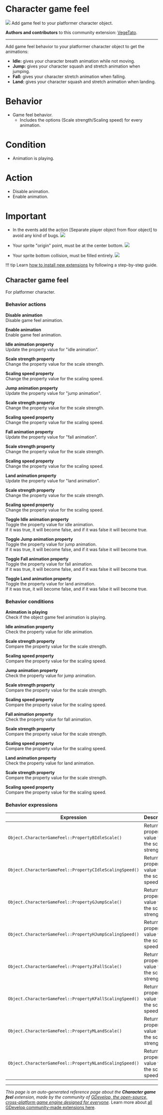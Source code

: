# Character game feel

<img src="https://asset-resources.gdevelop.io/public-resources/Icons/Line Hero Pack/Master/SVG/Videogames/a9c73353ecb47ef44b3cf3c744d303a7df2b28787b82eeb1d9cceb2a3980ad9c_Videogames_videogame_pacman_game_video.svg" class="extension-icon"></img>
Add game feel to your platformer character object.

**Authors and contributors** to this community extension: [VegeTato](https://gd.games/VegeTato).

---

Add game feel behavior to your platformer character object to get the animations:


- **Idle:** gives your character breath animation while not moving.
- **Jump:** gives your character squash and stretch animation when jumping.
- **Fall:** gives your character stretch animation when falling.
- **Land:** gives your character squash and stretch animation when landing.

# Behavior

- Game feel behavior.
   - Includes the options (Scale strength/Scaling speed) for every animation.

# Condition

- Animation is playing.

# Action

- Disable animation.
- Enable animation.

# Important

- In the events add the action [Separate player object from floor object] to avoid any kind of bugs.
![](https://i.imgur.com/TtdrAFp.png)

- Your sprite "origin" point, must be at the center bottom.
![](https://i.imgur.com/OdNv0cu.png)

- Your sprite bottom collision, must be filled entirely.
![](https://i.imgur.com/sHGOeqW.png)

!!! tip
    Learn [how to install new extensions](/gdevelop5/extensions/search) by following a step-by-step guide.



## Character game feel 

For platformer character. 

### Behavior actions

**Disable animation**  
Disable game feel animation.

**Enable animation**  
Enable game feel animation.

**Idle animation property**  
Update the property value for "idle animation".

**Scale strength property**  
Change the property value for the scale strength.

**Scaling speed property**  
Change the property value for the scaling speed.

**Jump animation property**  
Update the property value for "jump animation".

**Scale strength property**  
Change the property value for the scale strength.

**Scaling speed property**  
Change the property value for the scaling speed.

**Fall animation property**  
Update the property value for "fall animation".

**Scale strength property**  
Change the property value for the scale strength.

**Scaling speed property**  
Change the property value for the scaling speed.

**Land animation property**  
Update the property value for "land animation".

**Scale strength property**  
Change the property value for the scale strength.

**Scaling speed property**  
Change the property value for the scaling speed.

**Toggle Idle animation property**  
Toggle the property value for idle animation.  
If it was true, it will become false, and if it was false it will become true.

**Toggle Jump animation property**  
Toggle the property value for jump animation.  
If it was true, it will become false, and if it was false it will become true.

**Toggle Fall animation property**  
Toggle the property value for fall animation.  
If it was true, it will become false, and if it was false it will become true.

**Toggle Land animation property**  
Toggle the property value for land animation.  
If it was true, it will become false, and if it was false it will become true.

### Behavior conditions

**Animation is playing**  
Check if the object game feel animation is playing.

**Idle animation property**  
Check the property value for idle animation.

**Scale strength property**  
Compare the property value for the scale strength.

**Scaling speed property**  
Compare the property value for the scaling speed.

**Jump animation property**  
Check the property value for jump animation.

**Scale strength property**  
Compare the property value for the scale strength.

**Scaling speed property**  
Compare the property value for the scaling speed.

**Fall animation property**  
Check the property value for fall animation.

**Scale strength property**  
Compare the property value for the scale strength.

**Scaling speed property**  
Compare the property value for the scaling speed.

**Land animation property**  
Check the property value for land animation.

**Scale strength property**  
Compare the property value for the scale strength.

**Scaling speed property**  
Compare the property value for the scaling speed.

### Behavior expressions

| Expression | Description |  |
|-----|-----|-----|
| `Object.CharacterGameFeel::PropertyBIdleScale()` | Return the property value for the scale strength. ||
| `Object.CharacterGameFeel::PropertyCIdleScalingSpeed()` | Return the property value for the scaling speed. ||
| `Object.CharacterGameFeel::PropertyGJumpScale()` | Return the property value for the scale strength. ||
| `Object.CharacterGameFeel::PropertyHJumpScalingSpeed()` | Return the property value for the scaling speed. ||
| `Object.CharacterGameFeel::PropertyJFallScale()` | Return the property value for the scale strength. ||
| `Object.CharacterGameFeel::PropertyKFallScalingSpeed()` | Return the property value for the scaling speed. ||
| `Object.CharacterGameFeel::PropertyMLandScale()` | Return the property value for the scale strength. ||
| `Object.CharacterGameFeel::PropertyNLandScalingSpeed()` | Return the property value for the scaling speed. ||

---

*This page is an auto-generated reference page about the **Character game feel** extension, made by the community of [GDevelop, the open-source, cross-platform game engine designed for everyone](https://gdevelop.io/).* Learn more about [all GDevelop community-made extensions here](/gdevelop5/extensions).